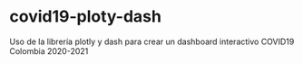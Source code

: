 # covid19-ploty-dash
Uso de la librería plotly y dash para crear un dashboard interactivo COVID19 Colombia 2020-2021

